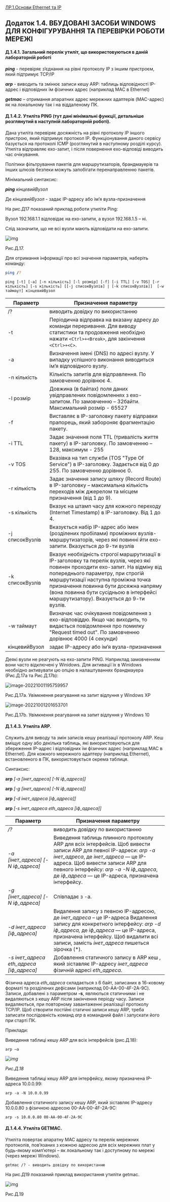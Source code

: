 [ЛР.1.Основи Ethernet та IP](1.md)

## Додаток 1.4. ВБУДОВАНІ ЗАСОБИ WINDOWS ДЛЯ КОНФІГУРУВАННЯ ТА ПЕРЕВІРКИ РОБОТИ МЕРЕЖІ

#### Д.1.4.1. Загальний перелік утиліт, що використовуються в даній лабораторній роботі

***ping*** - перевіряє з’єднання на рівні протоколу IP з іншим пристроєм, який підтримує TCP/IP

***arp*** - виводить та змінює записи кешу ARP: таблиць відповідності IP-адрес і відповідних їм фізичних адрес (наприклад MAC в Ethernet)

***getmac*** – отримання апаратних адрес мережних адаптерів (MAC-адрес) як на локальному так і на віддаленому ПК.

#### Д.1.4.2. Утиліта PING (тут дані мінімальні функції, детальніше розглянутий в наступній лабораторній роботі). 

Дана утиліта перевіряє досяжність на рівні протоколу IP іншого пристрою, який підтримує протокол IP. Функціонування даного сервісу базується на протоколі ICMP (розглянутий в наступному розділі курсу). Утиліта відправляє ехо-запит, і після повернення ехо-відповіді виводить час очікування. 

Політики фільтрування пакетів для маршрутизаторів, брандмауерів та інших шлюзів безпеки можуть запобігати перенаправленню пакетів.     

Мінімальний синтаксис: 

***ping*** *кінцевийВузол*

Де *кінцевийВузол -* задає IP-адресу або ім’я вузла-призначення

На рис.Д17 показаний приклад роботи утиліти Ping:

Вузол 192.168.1.1 відповідає на ехо-запити, а вузол 192.168.1.5 – ні. 

Слід зазначити, що не всі вузли мають відповідати на ехо-запити.  

![img](media1/Д17.png)

Рис.Д.17.

Для отримання інформації про всі значення параметрів, наберіть команду:

```bash
ping /?
```

```
ping [-t] [-a] [-n кількість] [-l розмір] [-f] [-i TTL] [-v TOS] [-r кількість] [-s кількість] [[-j списокВузлів] | [-k списокВузлів]]  [-w таймаут] кінцевийВузол 
```

| Параметр        | Призначення параметру                                        |
| --------------- | ------------------------------------------------------------ |
| /?              | виводить довідку по використанню                             |
| -t              | Періодична відправка на вказану адресу до команди переривання. Для виводу статистики та продовження необхідно нажати `<Ctrl>+<Break>`, для закінчення `<Ctrl>+<C>`. |
| -a              | Визначення імені (DNS) по адресі вузлу. У випадку успішного виконання виводиться ім’я відповідного вузлу. |
| -n кількість    | Кількість запитів для відправлення. По замовченню дорівнює 4. |
| -l розмір       | Довжина (в байтах) поля даних увідправлених повідомленнях з ехо-запитом. По замовченню – 32байти. Максимальний розмір - 65527 |
| -f              | Виставляє в IP-заголовку пакету  відправки прапорець, який забороняє фрагментацію пакету. |
| -i TTL          | Задає значення поля TTL  (тривалість життя пакету) в IP-заголовку. По замовченню – 128, максимум - 255 |
| -v TOS          | Вказівка на тип служби (TOS  "Type Of Service") в IP-заголовку. Задається від 0 до 255. По  замовченню дорівнює 0. |
| -r кількість    | Задає значення запису  шляху (Record Route) в IP-заголовку – максимальна  кількість переходів між джерелом та місцем призначення (від 1 до 9). |
| -s кількість    | Вказує на штамп часу для кожного  переходу (Internet Timestamp) в IP-заголовку. Від 1 до 4. |
| -j списокВузлів | Вказується набір IP-адрес або  імен (розділених пробілами) проміжних вузлів-маршрутизаторів, через які  повинні йти ехо-запити. Вказується до 9-ти вузлів |
| -k списокВузлів | Вказує необхідність строгої  маршрутизації в IP-заголовку та перелік вузлів, через які повинен проходити ехо-запит. На відміну від попереднього  параметру, при строгій маршрутизації наступна проміжна точка призначення  повинна бути досяжна напряму (вона повинна бути сусідньою в інтерфейсі  маршрутизатору). Вказується до 9-ти вузлів. |
| -w таймаут      | Визначає час очікування  повідомлення з ехо-відповіддю. Якщо час виходить, то видається  повідомлення про помилку "Request timed out". По замовченню дорівнює  4000 (4 секунди) |
| кінцевийВузол   | задає IP-адресу або ім’я  вузла-призначення                  |

Деякі вузли не реагують на ехо-запити PING. Наприклад замовченням вони часто відключені у Winidows.  Для активації їх в Winidows необхідно активувати цю опцію в налаштуваннях брандмауера (Рис.Д.17a та Рис.Д.17b):

![image-20221001195759957](media1/image-20221001195759957.png)

 Рис.Д.17a. Увімкнення реагування на запит відлуння у Windows XP

![image-20221001201653701](media1/image-20221001201653701.png)

 Рис.Д.17b. Увімкнення реагування на запит відлуння у Windows 10

#### Д.1.4.3. Утиліта ARP. 

Служить для виводу та змін записів кешу реалізації протоколу ARP. Кеш вміщує одну або декілька таблиць, які використовуються для збереження IP-адрес і відповідних їм фізичних адрес (наприклад MAC в Ethernet). Для кожного мережного адаптеру (наприклад Ethernet), встановленого в ПК, використовується окрема таблиця. 

Синтаксис:

**arp** *[-a [інет_адреса] [-N іф_адреса]]* 

**arp** *[-g [інет_адреса] [-N іф_адреса]]* 

**arp** *[-d інет_адреса [іф_адреса]]* 

**arp** *[-s інет_адреса еth_адреса [іф_адреса]]*

| Параметр                                 | Призначення параметру                                        |
| ---------------------------------------- | ------------------------------------------------------------ |
| */?*                                     | виводить довідку по використанню                             |
| *-a [інет_адреса] [-N іф_адреса]*        | Виведення таблиць плинного протоколу ARP для всіх  інтерфейсів.  Щоб вивести записи   ARP для певної IP-адреси:   *arp -a інет_адреса*, де *інет_адреса* — це IP-адреса.   Щоб вивести записи   ARP для певного інтерфейсу:   *arp -a -N іф_адреса*,  де *іф_адреса* — це IP-адреса, призначена інтерфейсу. |
| *-g [інет_адреса] [-N іф_адреса]*        | Співпадає з -a.                                              |
| *-d інет_адреса [іф_адреса]*             | Видалення запису з певною  IP-адресою, де *інет_адреса* – це  IP-адреса  Видалення запису для  конкретного інтерфейсу:   *arp -d іф_адреса,*  де *іф_адреса* — це IP-адреса, призначена інтерфейсу.  Щоб видалити всі записи,  замість *інет_адреса* пишеться  зірочка (*). |
| *-s інет_адреса еth_адреса  [іф_адреса]* | Добавлення статичного запису в  ARP кеш , який зіставляє IP-адресу *інет_адреса* фізичній адресі *еth_адреса*. |

Фізична адреса *еth_адреса* складається з 6 байт, записаних в 16-ковому форматі та розділених дефісами (наприклад 00-AA-00-4F-2A-9C). Записи, добавлені з параметром **-s**, являються статичними і не видаляються з кешу ARP після закінчення періоду часу. Записи видаляються, при повторному завантаженні реалізації протоколу TCP/IP. Щоб створити постійні статичні записи кешу ARP, треба записати послідовність команд *arp* в командний файл і запускати його при старті ПК.

Приклади:

Виведення таблиці кешу ARP для всіх інтерфейсів (рис.Д.18):

```
arp –a
```

*![img](media1/Д18.png)*

*Рис.Д.18*

Виведення таблиці кешу ARP для інтерфейсу, якому призначена IP-адреса 10.0.0.99:

```
arp -a -N 10.0.0.99
```

Добавлення статичного запису кешу ARP, який зіставляє IP-адресу 10.0.0.80 з фізичною адресою 00-AA-00-4F-2A-9C:

```
arp -s 10.0.0.80 00-AA-00-4F-2A-9C
```

#### Д.1.4.4. Утиліта GETMAC. 

Утиліта повертає апаратну МАС адресу та перелік мережних протоколів, пов’язаних з кожною адресою для всіх мережних плат у будь-якому комп’ютері – як локальному так і доступному по мережі (через мережі Windows).

```
getmac /? - виводить довідку по використанню
```

На рис.Д19 показаний приклад використання утиліти getmac. 

![img](media1/Д19.png)

Рис.Д.19

 